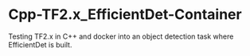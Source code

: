 # Cpp-TF2.x_EfficientDet-Container
Testing TF2.x in C++ and docker into an object detection task where EfficientDet is built.
